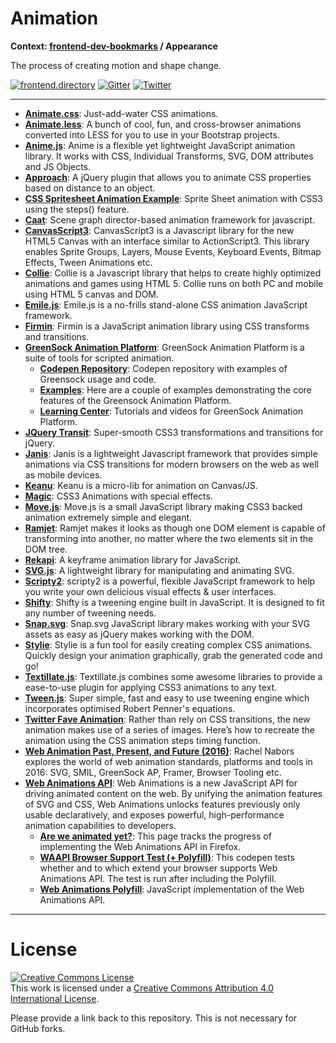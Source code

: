 # Animation

**Context: [frontend-dev-bookmarks](../README.md) / Appearance**

The process of creating motion and shape change.

[![frontend.directory](https://img.shields.io/badge/frontend-directory-blue.svg?style=flat-square)](http://frontend.directory/)
[![Gitter](https://img.shields.io/gitter/room/dypsilon/frontend-dev-bookmarks.svg?style=flat-square&maxAge=2592000)](https://gitter.im/dypsilon/frontend-dev-bookmarks)
[![Twitter](https://img.shields.io/badge/follow-twitter-55acee.svg?style=flat-square)](https://twitter.com/FrontendDir)

---

- **[Animate.css](http://daneden.github.io/animate.css/)**: Just-add-water CSS animations.
- **[Animate.less](https://github.com/machito/animate.less)**: A bunch of cool, fun, and cross-browser animations converted into LESS for you to use in your Bootstrap projects.
- **[Anime.js](https://github.com/juliangarnier/anime)**: Anime is a flexible yet lightweight JavaScript animation library. It works with CSS, Individual Transforms, SVG, DOM attributes and JS Objects.
- **[Approach](http://srobbin.com/jquery-plugins/approach/)**: A jQuery plugin that allows you to animate CSS properties based on distance to an object.
- **[CSS Spritesheet Animation Example](http://jsfiddle.net/simurai/CGmCe/light/)**: Sprite Sheet animation with CSS3 using the steps() feature.
- **[Caat](http://hyperandroid.github.io/CAAT/)**: Scene graph director-based animation framework for javascript.
- **[CanvasScript3](http://www.arahaya.com/canvasscript3/)**: CanvasScript3 is a Javascript library for the new HTML5 Canvas with an interface similar to ActionScript3. This library enables Sprite Groups, Layers, Mouse Events, Keyboard Events, Bitmap Effects, Tween Animations etc.
- **[Collie](http://jindo.dev.naver.com/collie/)**: Collie is a Javascript library that helps to create highly optimized animations and games using HTML 5. Collie runs on both PC and mobile using HTML 5 canvas and DOM.
- **[Emile.js](https://github.com/madrobby/emile)**: Emile.js is a no-frills stand-alone CSS animation JavaScript framework.
- **[Firmin](http://extralogical.net/projects/firmin/)**: Firmin is a JavaScript animation library using CSS transforms and transitions.
- **[GreenSock Animation Platform](http://www.greensock.com/get-started-js/)**: GreenSock Animation Platform is a suite of tools for scripted animation.
  - **[Codepen Repository](http://codepen.io/GreenSock/)**: Codepen repository with examples of Greensock usage and code.
  - **[Examples](http://ahrengot.com/tutorials/greensock-javascript-animation/)**: Here are a couple of examples demonstrating the core features of the Greensock Animation Platform.
  - **[Learning Center](http://www.greensock.com/learning/)**: Tutorials and videos for GreenSock Animation Platform.
- **[JQuery Transit](http://ricostacruz.com/jquery.transit/)**: Super-smooth CSS3 transformations and transitions for jQuery.
- **[Janis](https://github.com/MikeMcTiernan/Janis)**: Janis is a lightweight Javascript framework that provides simple animations via CSS transitions for modern browsers on the web as well as mobile devices.
- **[Keanu](https://github.com/wambotron/Keanu)**: Keanu is a micro-lib for animation on Canvas/JS.
- **[Magic](https://github.com/miniMAC/magic)**: CSS3 Animations with special effects.
- **[Move.js](http://visionmedia.github.com/move.js/)**: Move.js is a small JavaScript library making CSS3 backed animation extremely simple and elegant.
- **[Ramjet](http://www.rich-harris.co.uk/ramjet/)**: Ramjet makes it looks as though one DOM element is capable of transforming into another, no matter where the two elements sit in the DOM tree.
- **[Rekapi](http://rekapi.com/)**: A keyframe animation library for JavaScript.
- **[SVG.js](http://svgjs.com/)**: A lightweight library for manipulating and animating SVG.
- **[Scripty2](http://scripty2.com/)**: scripty2 is a powerful, flexible JavaScript framework to help you write your own delicious visual effects & user interfaces.
- **[Shifty](http://jeremyckahn.github.com/shifty/)**: Shifty is a tweening engine built in JavaScript. It is designed to fit any number of tweening needs.
- **[Snap.svg](http://snapsvg.io/)**: Snap.svg JavaScript library makes working with your SVG assets as easy as jQuery makes working with the DOM.
- **[Stylie](http://jeremyckahn.github.io/stylie/)**: Stylie is a fun tool for easily creating complex CSS animations. Quickly design your animation graphically, grab the generated code and go!
- **[Textillate.js](http://jschr.github.io/textillate/)**: Textillate.js combines some awesome libraries to provide a ease-to-use plugin for applying CSS3 animations to any text.
- **[Tween.js](https://github.com/sole/tween.js)**: Super simple, fast and easy to use tweening engine which incorporates optimised Robert Penner's equations.
- **[Twitter Fave Animation](https://cssanimation.rocks/twitter-fave/)**: Rather than rely on CSS transitions, the new animation makes use of a series of images. Here’s how to recreate the animation using the CSS animation steps timing function.
- **[Web Animation Past, Present, and Future (2016)](http://alistapart.com/article/web-animation-past-present-and-future)**: Rachel Nabors explores the world of web animation standards, platforms and tools in 2016: SVG, SMIL, GreenSock AP, Framer, Browser Tooling etc.
- **[Web Animations API](http://w3c.github.io/web-animations/)**: Web Animations is a new JavaScript API for driving animated content on the web. By unifying the animation features of SVG and CSS, Web Animations unlocks features previously only usable declaratively, and exposes powerful, high-performance animation capabilities to developers.
  - **[Are we animated yet?](https://birtles.github.io/areweanimatedyet/)**: This page tracks the progress of implementing the Web Animations API in Firefox.
  - **[WAAPI Browser Support Test (+ Polyfill)](http://codepen.io/danwilson/pen/XmWraY)**: This codepen tests whether and to which extend your browser supports Web Animations API. The test is run after including the Polyfill.
  - **[Web Animations Polyfill](https://github.com/web-animations/web-animations-js)**: JavaScript implementation of the Web Animations API.

---

# License

<a rel="license" href="http://creativecommons.org/licenses/by/4.0/"><img alt="Creative Commons License" style="border-width:0" src="https://i.creativecommons.org/l/by/4.0/88x31.png" /></a><br />This work is licensed under a <a rel="license" href="http://creativecommons.org/licenses/by/4.0/">Creative Commons Attribution 4.0 International License</a>.

Please provide a link back to this repository. This is not necessary for GitHub forks.
